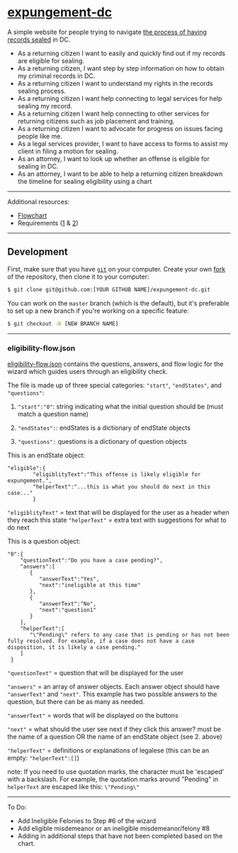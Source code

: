 # [expungement-dc](http://codefordc.github.io/expungement-dc/#/)

A simple website for people trying to navigate [the process of having records sealed](https://en.wikipedia.org/wiki/Expungement)
in DC.

* As a returning citizen I want to easily and quickly find out if my records are eligible for sealing.
* As a returning citizen, I want step by step information on how to obtain my criminal records in DC.
* As a returning citizen I want to understand my rights in the records sealing process.
* As a returning citizen I want help connecting to legal services for help sealing my record.
* As a returning citizen I want help connecting to other services for returning citizens such as job placement and training.
* As a returning citizen I want to advocate for progress on issues facing people like me.
* As a legal services provider, I want to have access to forms to assist my client in filing a motion for sealing.
* As an attorney, I want to look up whether an offense is eligible for sealing in DC.
* As an attorney, I want to be able to help a returning citizen breakdown the timeline for sealing eligibility using a chart

---

Additional resources:

- [Flowchart](docs/flowchart.jpeg)
- Requirements ([1](docs/requirements_1.jpeg) & [2](docs/requirements_1.jpeg))

---

## Development

First, make sure that you have [`git`](http://git-scm.com/downloads) on your computer.
Create your own [fork](https://guides.github.com/activities/forking/) of the repository, then clone it to your computer:

```sh
$ git clone git@github.com:[YOUR GITHUB NAME]/expungement-dc.git
```

You can work on the `master` branch (which is the default), but it's preferable
to set up a new branch if you're working on a specific feature:

```sh
$ git checkout -b [NEW BRANCH NAME]
```

---

### eligibility-flow.json

[eligibility-flow.json](eligibility-flow.json) contains the questions, answers, and flow logic
for the wizard which guides users through an eligibility check.


The file is made up of three special categories: `"start"`, `"endStates"`, and `"questions"`:

1. `"start":"0"`: string indicating what the initial question should be (must match a question name)

2. `"endStates":`: endStates is a dictionary of endState objects

3. `"questions":` questions is a dictionary of question objects

This is an endState object:
```
"eligible":{
        "eligiblityText":"This offense is likely eligible for expungement.",
        "helperText":"...this is what you should do next in this case..."
        }
```
`"eligiblityText"` = text that will be displayed for the user as a header when they reach this state
`"helperText"` = extra text with suggestions for what to do next



This is a question object:
```
"0":{
    "questionText":"Do you have a case pending?",
    "answers":[
       {
          "answerText":"Yes",
          "next":"ineligible at this time"
       },
       {
          "answerText":"No",
          "next":"question1"
       }
    ],
    "helperText":[
       "\"Pending\" refers to any case that is pending or has not been fully resolved. For example, if a case does not have a case disposition, it is likely a case pending."
    ]
 }
```

`"questionText"` = question that will be displayed for the user

`"answers"` = an array of answer objects.  Each answer object should have `"answerText"` and `"next"`. This example has two possible answers to the question, but there can be as many as needed.

`"answerText"` = words that will be displayed on the buttons

`"next"` = what should the user see next if they click this answer? must be the name of a question OR the name of an endState object (see 2. above)

`"helperText"` = definitions or explanations of legalese (this can be an empty: `"helperText":[]`)

note: If you need to use quotation marks, the character must be 'escaped' with a backslash.  For example, the quotation marks around "Pending" in `helperText` are escaped like this: `\"Pending\"`

---

To Do:

- Add Ineligible Felonies to Step #6 of the wizard
- Add eligible misdemeanor or an ineligible misdemeanor/felony #8
- Adding in additional steps that have not been completed based on the chart.